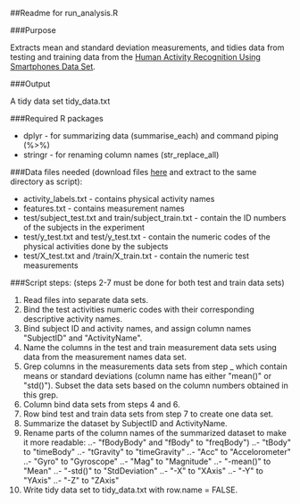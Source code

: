 ##Readme for run_analysis.R

###Purpose

Extracts mean and standard deviation measurements, and tidies data from testing and training data from the [Human Activity Recognition Using Smartphones Data Set](https://archive.ics.uci.edu/ml/datasets/Human+Activity+Recognition+Using+Smartphones).

###Output

A tidy data set tidy_data.txt

###Required R packages

- dplyr - for summarizing data (summarise_each) and command piping (%>%)
- stringr - for renaming column names (str_replace_all)

###Data files needed (download files [here](https://d396qusza40orc.cloudfront.net/getdata%2Fprojectfiles%2FUCI%20HAR%20Dataset.zip) and extract to the same directory as script):
- activity_labels.txt - contains physical activity names
- features.txt - contains measurement names
- test/subject_test.txt and train/subject_train.txt - contain the ID numbers of the subjects in the experiment
- test/y_test.txt and test/y_test.txt - contain the numeric codes of the physical activities done by the subjects
- test/X_test.txt and /train/X_train.txt - contain the numeric test measurements

###Script steps: (steps 2-7 must be done for both test and train data sets)

1. Read files into separate data sets.
2. Bind the test activities numeric codes with their corresponding descriptive activity names.
4. Bind subject ID and activity names, and assign column names "SubjectID" and "ActivityName".
5. Name the columns in the test and train measurement data sets using data from the measurement names data set.
6. Grep columns in the measurements data sets from step _ which contain means or standard deviations (column name has either "mean()" or "std()"). Subset the data sets based on the column numbers obtained in this grep.
7. Column bind data sets from steps 4 and 6.
8. Row bind test and train data sets from step 7 to create one data set.
9. Summarize the dataset by SubjectID and ActivityName.
10. Rename parts of the column names of the summarized dataset to make it more readable:
..- "fBodyBody" and "fBody" to "freqBody")
..- "tBody" to "timeBody"
..- "tGravity" to "timeGravity"
..- "Acc" to "Accelorometer"
..- "Gyro" to "Gyroscope"
..- "Mag" to "Magnitude"
..- "-mean()" to "Mean"
..- "-std()" to "StdDeviation"
..- "-X" to "XAxis"
..- "-Y" to "YAxis"
..- "-Z" to "ZAxis"
11. Write tidy data set to tidy_data.txt with row.name = FALSE.